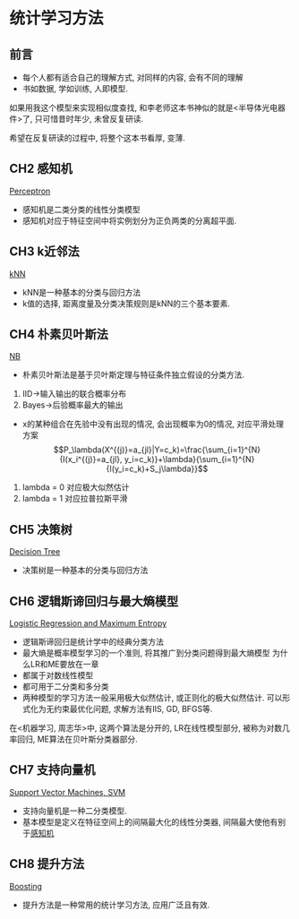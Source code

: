 # 统计学习方法
## 前言
- 每个人都有适合自己的理解方式, 对同样的内容, 会有不同的理解
- 书如数据, 学如训练, 人即模型.

如果用我这个模型来实现相似度查找, 和李老师这本书神似的就是<半导体光电器件>了, 只可惜昔时年少, 未曾反复研读.

希望在反复研读的过程中, 将整个这本书看厚, 变薄.  
## CH2 感知机
[Perceptron](CH2/README.md)
- 感知机是二类分类的线性分类模型
- 感知机对应于特征空间中将实例划分为正负两类的分离超平面.
## CH3 k近邻法
[kNN](CH3/README.md)
- kNN是一种基本的分类与回归方法
- k值的选择, 距离度量及分类决策规则是kNN的三个基本要素.
## CH4 朴素贝叶斯法
[NB](CH4/README.md)
- 朴素贝叶斯法是基于贝叶斯定理与特征条件独立假设的分类方法.
1. IID->输入输出的联合概率分布
1. Bayes->后验概率最大的输出
- x的某种组合在先验中没有出现的情况, 会出现概率为0的情况, 对应平滑处理方案
$$P_\lambda(X^{(j)}=a_{jl}|Y=c_k)=\frac{\sum_{i=1}^{N}{I(x_i^{(j)}=a_{jl}, y_i=c_k)}+\lambda}{\sum_{i=1}^{N}{I(y_i=c_k)+S_j\lambda}}$$
1. lambda = 0 对应极大似然估计
1. lambda = 1 对应拉普拉斯平滑

## CH5 决策树
[Decision Tree](CH5/README.md)
- 决策树是一种基本的分类与回归方法
## CH6 逻辑斯谛回归与最大熵模型

[Logistic Regression and Maximum Entropy](CH6/README.md)
- 逻辑斯谛回归是统计学中的经典分类方法
- 最大熵是概率模型学习的一个准则, 将其推广到分类问题得到最大熵模型
为什么LR和ME要放在一章
- 都属于对数线性模型
- 都可用于二分类和多分类
- 两种模型的学习方法一般采用极大似然估计, 或正则化的极大似然估计. 可以形式化为无约束最优化问题, 求解方法有IIS, GD, BFGS等.

在<机器学习, 周志华>中, 这两个算法是分开的, LR在线性模型部分, 被称为对数几率回归, ME算法在贝叶斯分类器部分.

## CH7 支持向量机
[Support Vector Machines, SVM](CH7/README.md)

- 支持向量机是一种二分类模型.
- 基本模型是定义在特征空间上的间隔最大化的线性分类器, 间隔最大使他有别于[感知机](CH2/README.md)

## CH8 提升方法
[Boosting](CH8/README.md)
- 提升方法是一种常用的统计学习方法, 应用广泛且有效.
